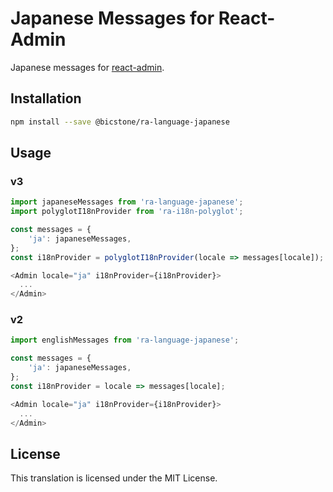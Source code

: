 # Japanese Messages for React-Admin

Japanese messages for [react-admin](https://github.com/marmelab/react-admin).

## Installation

```sh
npm install --save @bicstone/ra-language-japanese
```

## Usage

### v3

```js
import japaneseMessages from 'ra-language-japanese';
import polyglotI18nProvider from 'ra-i18n-polyglot';

const messages = {
    'ja': japaneseMessages,
};
const i18nProvider = polyglotI18nProvider(locale => messages[locale]);

<Admin locale="ja" i18nProvider={i18nProvider}>
  ...
</Admin>
```

### v2

```js
import englishMessages from 'ra-language-japanese';

const messages = {
    'ja': japaneseMessages,
};
const i18nProvider = locale => messages[locale];

<Admin locale="ja" i18nProvider={i18nProvider}>
  ...
</Admin>
```

## License

This translation is licensed under the MIT License.
